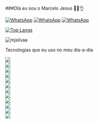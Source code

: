 
###Olá eu sou o Marcelo Jesus 👋😜👌

[![WhatsApp](https://img.shields.io/badge/LinkedIn-0077B5?style=for-the-badge&logo=linkedin&logoColor=white)](https://www.linkedin.com/in/marcelo-silva-a9591a226/)
[![WhatsApp](https://img.shields.io/badge/Gmail-D14836?style=for-the-badge&logo=gmail&logoColor=white)](mailto:marcelodejesus.silvaa@gmail.com)
[![WhatsApp](https://img.shields.io/badge/WhatsApp-25D366?style=for-the-badge&logo=whatsapp&logoColor=white)](https://contate.me/mjsilvaa)




[![Top Langs](https://github-readme-stats.vercel.app/api/top-langs/?username=anuraghazra&layout=donut)](https://github.com/anuraghazra/github-readme-stats)

![mjsilvaa](https://github-readme-stats.vercel.app/api?username=mjsilvaa&show_icons=true&theme=highcontrast)

Tecnologias que eu uso no meu dia-a-dia

<div style="display: inline_block">
    <img align="center alt=Linux" src="https://img.shields.io/badge/Linux-FCC624?style=for-the-badge&logo=linux&logoColor=black"></div><div style="display: inline_block">
    <img align="center alt=Linux" src="https://img.shields.io/badge/Red%20Hat-EE0000?style=for-the-badge&logo=redhat&logoColor=white">
</div>
<div style="display: inline_block">
    <img align="center alt=Linux" src="https://img.shields.io/badge/Shell_Script-121011?style=for-the-badge&logo=gnu-bash&logoColor=white">
</div>
<div style="display: inline_block">
    <img align="center alt=Linux" src="https://img.shields.io/badge/Java-ED8B00?style=for-the-badge&logo=openjdk&logoColor=white">
</div><div style="display: inline_block">
    <img align="center alt=Linux" src="https://img.shields.io/badge/Python-14354C?style=for-the-badge&logo=python&logoColor=white">
</div><div style="display: inline_block">
    <img align="center alt=Linux" src="https://img.shields.io/badge/Microsoft_Azure-0089D6?style=for-the-badge&logo=microsoft-azure&logoColor=white">
</div><div style="display: inline_block">
    <img align="center alt=Linux" src="https://img.shields.io/badge/Oracle-F80000?style=for-the-badge&logo=oracle&logoColor=black">
</div><div style="display: inline_block">
    <img align="center alt=Linux" src="https://img.shields.io/badge/GIT-E44C30?style=for-the-badge&logo=git&logoColor=white">
</div><div style="display: inline_block">
    <img align="center alt=Linux" src="https://img.shields.io/badge/GitHub-100000?style=for-the-badge&logo=github&logoColor=white">
</div><div style="display: inline_block">
    <img align="center alt=Linux" src="https://img.shields.io/badge/Jenkins-D24939?style=for-the-badge&logo=Jenkins&logoColor=white">
</div><div style="display: inline_block">
    <img align="center alt=Linux" src="https://img.shields.io/badge/Apache_OpenOffice-0E85CD?style=for-the-badge&logo=ApacheOpenOffice&logoColor=white">
</div><div style="display: inline_block">
    <img align="center alt=Linux" src="https://img.shields.io/badge/Apache_OpenOffice-0E85CD?style=for-the-badge&logo=ApacheOpenOffice&logoColor=white">
</div>
